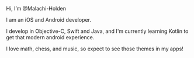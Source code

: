 Hi, I’m @Malachi-Holden

I am an iOS and Android developer.

I develop in Objective-C, Swift and Java, and I'm currently learning Kotlin to get that modern android experience.

I love math, chess, and music, so expect to see those themes in my apps!
